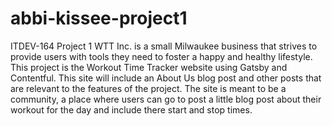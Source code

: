 # abbi-kissee-project1

ITDEV-164 Project 1
WTT Inc. is a small Milwaukee business that strives to provide users with
tools they need to foster a happy and healthy lifestyle. This project
is the Workout Time Tracker website using Gatsby and Contentful.
This site will include an About Us blog post and other posts
that are relevant to the features of the project. The site is meant to be
a community, a place where users can go to post a little blog post about
their workout for the day and include there start and stop times.
